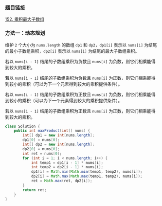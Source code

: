 ### 题目链接
[152. 乘积最大子数组](https://leetcode.cn/problems/maximum-product-subarray)

### 方法一：动态规划
维护 `2` 个大小为 `nums.length` 的数组 `dp1` 和 `dp2`，`dp1[i]` 表示以 `nums[i]` 为结尾的最小子数组乘积，`dp2[i]` 表示以 `nums[i]` 为结尾的最大子数组乘积。

若以 `nums[i - 1]` 结尾的子数组乘积为负数且 `nums[i]` 为负数，则它们相乘能得到较大的乘积。

若以 `nums[i - 1]` 结尾的子数组乘积为负数且 `nums[i]` 为正数，则它们相乘能得到较小的乘积（可以为下一个元素得到较大的乘积提供条件）。

若以 `nums[i - 1]` 结尾的子数组乘积为正数且 `nums[i]` 为负数，则它们相乘能得到较小的乘积（可以为下一个元素得到较大的乘积提供条件）。

若以 `nums[i - 1]` 结尾的子数组乘积为正数且 `nums[i]` 为正数，则它们相乘能得到较大的乘积。

```Java
class Solution {
    public int maxProduct(int[] nums) {
        int[] dp1 = new int[nums.length];
        dp1[0] = nums[0];
        int[] dp2 = new int[nums.length];
        dp2[0] = nums[0];
        int ret = nums[0];
        for (int i = 1; i < nums.length; i++) {
            int temp1 = dp1[i - 1] * nums[i];
            int temp2 = dp2[i - 1] * nums[i];
            dp1[i] = Math.min(Math.min(temp1, temp2), nums[i]);
            dp2[i] = Math.max(Math.max(temp1, temp2), nums[i]);
            ret = Math.max(ret, dp2[i]);
        }
        return ret;
    }
}
```